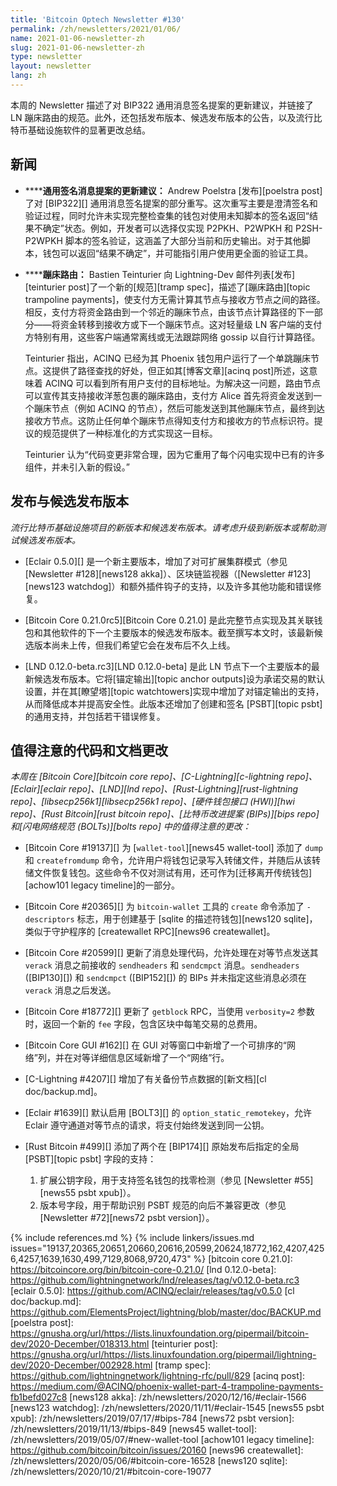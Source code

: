 ```yaml
---
title: 'Bitcoin Optech Newsletter #130'
permalink: /zh/newsletters/2021/01/06/
name: 2021-01-06-newsletter-zh
slug: 2021-01-06-newsletter-zh
type: newsletter
layout: newsletter
lang: zh
---
```

本周的 Newsletter 描述了对 BIP322 通用消息签名提案的更新建议，并链接了 LN 蹦床路由的规范。此外，还包括发布版本、候选发布版本的公告，以及流行比特币基础设施软件的显著更改总结。

## 新闻

- **<!--proposed-updates-to-generic-signmessage-->****通用签名消息提案的更新建议：** Andrew Poelstra [发布][poelstra post]了对 [BIP322][] 通用消息签名提案的部分重写。这次重写主要是澄清签名和验证过程，同时允许未实现完整检查集的钱包对使用未知脚本的签名返回“结果不确定”状态。例如，开发者可以选择仅实现 P2PKH、P2WPKH 和 P2SH-P2WPKH 脚本的签名验证，这涵盖了大部分当前和历史输出。对于其他脚本，钱包可以返回“结果不确定”，并可能指引用户使用更全面的验证工具。

- **<!--trampoline-routing-->****蹦床路由：** Bastien Teinturier 向 Lightning-Dev 邮件列表[发布][teinturier post]了一个新的[规范][tramp spec]，描述了[蹦床路由][topic trampoline payments]，使支付方无需计算其节点与接收方节点之间的路径。相反，支付方将资金路由到一个邻近的蹦床节点，由该节点计算路径的下一部分——将资金转移到接收方或下一个蹦床节点。这对轻量级 LN 客户端的支付方特别有用，这些客户端通常离线或无法跟踪网络 gossip 以自行计算路径。

  Teinturier 指出，ACINQ 已经为其 Phoenix 钱包用户运行了一个单跳蹦床节点。这提供了路径查找的好处，但正如其[博客文章][acinq post]所述，这意味着 ACINQ 可以看到所有用户支付的目标地址。为解决这一问题，路由节点可以宣传其支持接收洋葱包裹的蹦床路由，支付方 Alice 首先将资金发送到一个蹦床节点（例如 ACINQ 的节点），然后可能发送到其他蹦床节点，最终到达接收方节点。这防止任何单个蹦床节点得知支付方和接收方的节点标识符。提议的规范提供了一种标准化的方式实现这一目标。

  Teinturier 认为“代码变更非常合理，因为它重用了每个闪电实现中已有的许多组件，并未引入新的假设。”

## 发布与候选发布版本

*流行比特币基础设施项目的新版本和候选发布版本。请考虑升级到新版本或帮助测试候选发布版本。*

- [Eclair 0.5.0][] 是一个新主要版本，增加了对可扩展集群模式（参见 [Newsletter #128][news128 akka]）、区块链监视器（[Newsletter #123][news123 watchdog]）和额外插件钩子的支持，以及许多其他功能和错误修复。

- [Bitcoin Core 0.21.0rc5][Bitcoin Core 0.21.0] 是此完整节点实现及其关联钱包和其他软件的下一个主要版本的候选发布版本。截至撰写本文时，该最新候选版本尚未上传，但我们希望它会在发布后不久上线。

- [LND 0.12.0-beta.rc3][LND 0.12.0-beta] 是此 LN 节点下一个主要版本的最新候选发布版本。它将[锚定输出][topic anchor outputs]设为承诺交易的默认设置，并在其[瞭望塔][topic watchtowers]实现中增加了对锚定输出的支持，从而降低成本并提高安全性。此版本还增加了创建和签名 [PSBT][topic psbt] 的通用支持，并包括若干错误修复。

## 值得注意的代码和文档更改

*本周在 [Bitcoin Core][bitcoin core repo]、[C-Lightning][c-lightning repo]、[Eclair][eclair repo]、[LND][lnd repo]、[Rust-Lightning][rust-lightning repo]、[libsecp256k1][libsecp256k1 repo]、[硬件钱包接口 (HWI)][hwi repo]、[Rust Bitcoin][rust bitcoin repo]、[比特币改进提案 (BIPs)][bips repo]和[闪电网络规范 (BOLTs)][bolts repo] 中的值得注意的更改：*

- [Bitcoin Core #19137][] 为 [`wallet-tool`][news45 wallet-tool] 添加了 `dump` 和 `createfromdump` 命令，允许用户将钱包记录写入转储文件，并随后从该转储文件恢复钱包。这些命令不仅对测试有用，还可作为[迁移离开传统钱包][achow101 legacy timeline]的一部分。

- [Bitcoin Core #20365][] 为 `bitcoin-wallet` 工具的 `create` 命令添加了 `-descriptors` 标志，用于创建基于 [sqlite 的描述符钱包][news120 sqlite]，类似于守护程序的 [createwallet RPC][news96 createwallet]。

- [Bitcoin Core #20599][] 更新了消息处理代码，允许处理在对等节点发送其 `verack` 消息之前接收的 `sendheaders` 和 `sendcmpct` 消息。`sendheaders` ([BIP130][]) 和 `sendcmpct` ([BIP152][]) 的 BIPs 并未指定这些消息必须在 `verack` 消息之后发送。

- [Bitcoin Core #18772][] 更新了 `getblock` RPC，当使用 `verbosity=2` 参数时，返回一个新的 `fee` 字段，包含区块中每笔交易的总费用。

- [Bitcoin Core GUI #162][] 在 GUI 对等窗口中新增了一个可排序的“网络”列，并在对等详细信息区域新增了一个“网络”行。

- [C-Lightning #4207][] 增加了有关备份节点数据的[新文档][cl doc/backup.md]。

- [Eclair #1639][] 默认启用 [BOLT3][] 的 `option_static_remotekey`，允许 Eclair 遵守通道对等节点的请求，将支付始终发送到同一公钥。

- [Rust Bitcoin #499][] 添加了两个在 [BIP174][] 原始发布后指定的全局 [PSBT][topic psbt] 字段的支持：
  1. 扩展公钥字段，用于支持签名钱包的找零检测（参见 [Newsletter #55][news55 psbt xpub]）。
  2. 版本号字段，用于帮助识别 PSBT 规范的向后不兼容更改（参见 [Newsletter #72][news72 psbt version]）。

{% include references.md %}
{% include linkers/issues.md issues="19137,20365,20651,20660,20616,20599,20624,18772,162,4207,4256,4257,1639,1630,499,7129,8068,9720,473" %}
[bitcoin core 0.21.0]: https://bitcoincore.org/bin/bitcoin-core-0.21.0/
[lnd 0.12.0-beta]: https://github.com/lightningnetwork/lnd/releases/tag/v0.12.0-beta.rc3
[eclair 0.5.0]: https://github.com/ACINQ/eclair/releases/tag/v0.5.0
[cl doc/backup.md]: https://github.com/ElementsProject/lightning/blob/master/doc/BACKUP.md
[poelstra post]: https://gnusha.org/url/https://lists.linuxfoundation.org/pipermail/bitcoin-dev/2020-December/018313.html
[teinturier post]: https://gnusha.org/url/https://lists.linuxfoundation.org/pipermail/lightning-dev/2020-December/002928.html
[tramp spec]: https://github.com/lightningnetwork/lightning-rfc/pull/829
[acinq post]: https://medium.com/@ACINQ/phoenix-wallet-part-4-trampoline-payments-fb1befd027c8
[news128 akka]: /zh/newsletters/2020/12/16/#eclair-1566
[news123 watchdog]: /zh/newsletters/2020/11/11/#eclair-1545
[news55 psbt xpub]: /zh/newsletters/2019/07/17/#bips-784
[news72 psbt version]: /zh/newsletters/2019/11/13/#bips-849
[news45 wallet-tool]: /zh/newsletters/2019/05/07/#new-wallet-tool
[achow101 legacy timeline]: https://github.com/bitcoin/bitcoin/issues/20160
[news96 createwallet]: /zh/newsletters/2020/05/06/#bitcoin-core-16528
[news120 sqlite]: /zh/newsletters/2020/10/21/#bitcoin-core-19077
